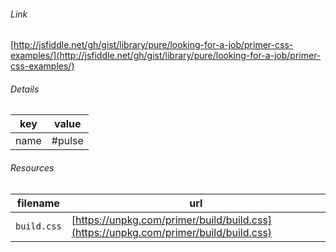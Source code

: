 <!--
https://pypi.org/project/jsfiddle-readme/
-->


###### Link
[http://jsfiddle.net/gh/gist/library/pure/looking-for-a-job/primer-css-examples/](http://jsfiddle.net/gh/gist/library/pure/looking-for-a-job/primer-css-examples/)

###### Details
key|value
-|-
name|#pulse

###### Resources
filename|url
-|-
`build.css`|[https://unpkg.com/primer/build/build.css](https://unpkg.com/primer/build/build.css)